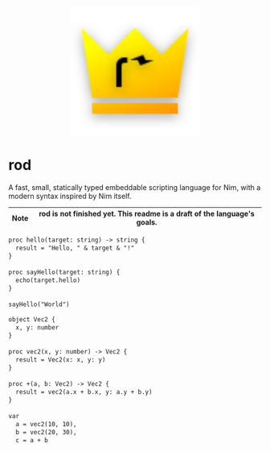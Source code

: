 <p align="center">
  <img src="rod-logo-svg.svg" width="256px"/>
</p>

# rod

A fast, small, statically typed embeddable scripting language for Nim,
with a modern syntax inspired by Nim itself.

| **Note** | rod is not finished yet. This readme is a draft of the language's goals. |
| --- | --- |

```nim,c
proc hello(target: string) -> string {
  result = "Hello, " & target & "!"
}

proc sayHello(target: string) {
  echo(target.hello)
}

sayHello("World")
```

```nim,c
object Vec2 {
  x, y: number
}

proc vec2(x, y: number) -> Vec2 {
  result = Vec2(x: x, y: y)
}

proc +(a, b: Vec2) -> Vec2 {
  result = vec2(a.x + b.x, y: a.y + b.y)
}

var
  a = vec2(10, 10),
  b = vec2(20, 30),
  c = a + b
```
